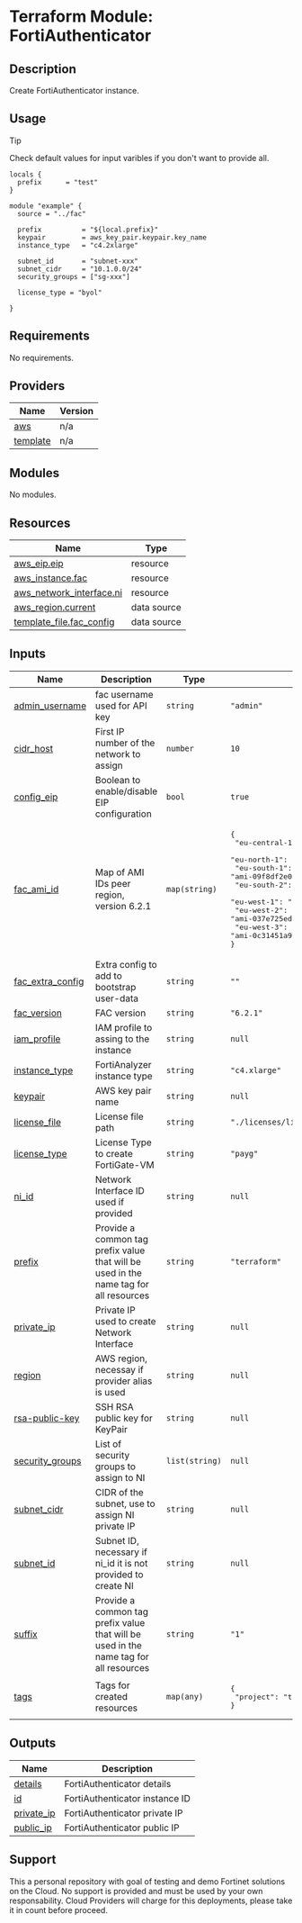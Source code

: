 # Terraform Module: FortiAuthenticator

## Description

Create FortiAuthenticator instance.

## Usage

> [!TIP]
> Check default values for input varibles if you don't want to provide all.

```hcl
locals {
  prefix      = "test"
}

module "example" {
  source = "../fac"

  prefix          = "${local.prefix}"
  keypair         = aws_key_pair.keypair.key_name
  instance_type   = "c4.2xlarge"

  subnet_id       = "subnet-xxx"
  subnet_cidr     = "10.1.0.0/24"
  security_groups = ["sg-xxx"]

  license_type = "byol"

}
```

<!-- BEGIN_TF_DOCS -->
## Requirements

No requirements.

## Providers

| Name | Version |
|------|---------|
| <a name="provider_aws"></a> [aws](#provider\_aws) | n/a |
| <a name="provider_template"></a> [template](#provider\_template) | n/a |

## Modules

No modules.

## Resources

| Name | Type |
|------|------|
| [aws_eip.eip](https://registry.terraform.io/providers/hashicorp/aws/latest/docs/resources/eip) | resource |
| [aws_instance.fac](https://registry.terraform.io/providers/hashicorp/aws/latest/docs/resources/instance) | resource |
| [aws_network_interface.ni](https://registry.terraform.io/providers/hashicorp/aws/latest/docs/resources/network_interface) | resource |
| [aws_region.current](https://registry.terraform.io/providers/hashicorp/aws/latest/docs/data-sources/region) | data source |
| [template_file.fac_config](https://registry.terraform.io/providers/hashicorp/template/latest/docs/data-sources/file) | data source |

## Inputs

| Name | Description | Type | Default | Required |
|------|-------------|------|---------|:--------:|
| <a name="input_admin_username"></a> [admin\_username](#input\_admin\_username) | fac username used for API key | `string` | `"admin"` | no |
| <a name="input_cidr_host"></a> [cidr\_host](#input\_cidr\_host) | First IP number of the network to assign | `number` | `10` | no |
| <a name="input_config_eip"></a> [config\_eip](#input\_config\_eip) | Boolean to enable/disable EIP configuration | `bool` | `true` | no |
| <a name="input_fac_ami_id"></a> [fac\_ami\_id](#input\_fac\_ami\_id) | Map of AMI IDs peer region, version 6.2.1 | `map(string)` | <pre>{<br>  "eu-central-1": "ami-0783e89cad5ef71f9",<br>  "eu-north-1": "ami-0909de6351735a4da",<br>  "eu-south-1": "ami-09f8df2e0da94a587",<br>  "eu-south-2": "ami-0a7c47f369c1cf374",<br>  "eu-west-1": "ami-025cad1c66ca4834a",<br>  "eu-west-2": "ami-037e725edf43ddd8e",<br>  "eu-west-3": "ami-0c31451a94fa4787b"<br>}</pre> | no |
| <a name="input_fac_extra_config"></a> [fac\_extra\_config](#input\_fac\_extra\_config) | Extra config to add to bootstrap user-data | `string` | `""` | no |
| <a name="input_fac_version"></a> [fac\_version](#input\_fac\_version) | FAC version | `string` | `"6.2.1"` | no |
| <a name="input_iam_profile"></a> [iam\_profile](#input\_iam\_profile) | IAM profile to assing to the instance | `string` | `null` | no |
| <a name="input_instance_type"></a> [instance\_type](#input\_instance\_type) | FortiAnalyzer instance type | `string` | `"c4.xlarge"` | no |
| <a name="input_keypair"></a> [keypair](#input\_keypair) | AWS key pair name | `string` | `null` | no |
| <a name="input_license_file"></a> [license\_file](#input\_license\_file) | License file path | `string` | `"./licenses/licenseFAC.lic"` | no |
| <a name="input_license_type"></a> [license\_type](#input\_license\_type) | License Type to create FortiGate-VM | `string` | `"payg"` | no |
| <a name="input_ni_id"></a> [ni\_id](#input\_ni\_id) | Network Interface ID used if provided | `string` | `null` | no |
| <a name="input_prefix"></a> [prefix](#input\_prefix) | Provide a common tag prefix value that will be used in the name tag for all resources | `string` | `"terraform"` | no |
| <a name="input_private_ip"></a> [private\_ip](#input\_private\_ip) | Private IP used to create Network Interface | `string` | `null` | no |
| <a name="input_region"></a> [region](#input\_region) | AWS region, necessay if provider alias is used | `string` | `null` | no |
| <a name="input_rsa-public-key"></a> [rsa-public-key](#input\_rsa-public-key) | SSH RSA public key for KeyPair | `string` | `null` | no |
| <a name="input_security_groups"></a> [security\_groups](#input\_security\_groups) | List of security groups to assign to NI | `list(string)` | `null` | no |
| <a name="input_subnet_cidr"></a> [subnet\_cidr](#input\_subnet\_cidr) | CIDR of the subnet, use to assign NI private IP | `string` | `null` | no |
| <a name="input_subnet_id"></a> [subnet\_id](#input\_subnet\_id) | Subnet ID, necessary if ni\_id it is not provided to create NI | `string` | `null` | no |
| <a name="input_suffix"></a> [suffix](#input\_suffix) | Provide a common tag prefix value that will be used in the name tag for all resources | `string` | `"1"` | no |
| <a name="input_tags"></a> [tags](#input\_tags) | Tags for created resources | `map(any)` | <pre>{<br>  "project": "terraform"<br>}</pre> | no |

## Outputs

| Name | Description |
|------|-------------|
| <a name="output_details"></a> [details](#output\_details) | FortiAuthenticator details |
| <a name="output_id"></a> [id](#output\_id) | FortiAuthenticator instance ID |
| <a name="output_private_ip"></a> [private\_ip](#output\_private\_ip) | FortiAuthenticator private IP |
| <a name="output_public_ip"></a> [public\_ip](#output\_public\_ip) | FortiAuthenticator public IP |
<!-- END_TF_DOCS -->

## Support
This a personal repository with goal of testing and demo Fortinet solutions on the Cloud. No support is provided and must be used by your own responsability. Cloud Providers will charge for this deployments, please take it in count before proceed.